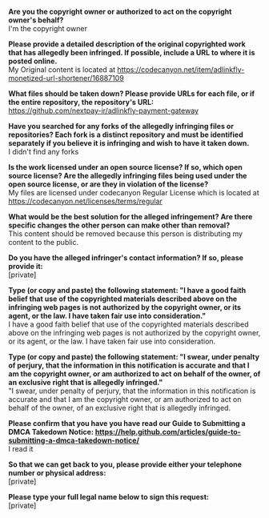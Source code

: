 **Are you the copyright owner or authorized to act on the copyright owner's behalf?**  
I'm the copyright owner

**Please provide a detailed description of the original copyrighted work that has allegedly been infringed. If possible, include a URL to where it is posted online.**  
My Original content is located at https://codecanyon.net/item/adlinkfly-monetized-url-shortener/16887109

**What files should be taken down? Please provide URLs for each file, or if the entire repository, the repository's URL:**  
https://github.com/nextpay-ir/adlinkfly-payment-gateway

**Have you searched for any forks of the allegedly infringing files or repositories? Each fork is a distinct repository and must be identified separately if you believe it is infringing and wish to have it taken down.**  
I didn't find any forks

**Is the work licensed under an open source license? If so, which open source license? Are the allegedly infringing files being used under the open source license, or are they in violation of the license?**  
My files are licensed under codecanyon Regular License which is located at https://codecanyon.net/licenses/terms/regular

**What would be the best solution for the alleged infringement? Are there specific changes the other person can make other than removal?**  
This content should be removed because this person is distributing my content to the public.

**Do you have the alleged infringer's contact information? If so, please provide it:**  
[private]

**Type (or copy and paste) the following statement: "I have a good faith belief that use of the copyrighted materials described above on the infringing web pages is not authorized by the copyright owner, or its agent, or the law. I have taken fair use into consideration."**  
I have a good faith belief that use of the copyrighted materials described above on the infringing web pages is not authorized by the copyright owner, or its agent, or the law. I have taken fair use into consideration.

**Type (or copy and paste) the following statement: "I swear, under penalty of perjury, that the information in this notification is accurate and that I am the copyright owner, or am authorized to act on behalf of the owner, of an exclusive right that is allegedly infringed."**  
"I swear, under penalty of perjury, that the information in this notification is accurate and that I am the copyright owner, or am authorized to act on behalf of the owner, of an exclusive right that is allegedly infringed.

**Please confirm that you have you have read our Guide to Submitting a DMCA Takedown Notice: https://help.github.com/articles/guide-to-submitting-a-dmca-takedown-notice/**  
I read it

**So that we can get back to you, please provide either your telephone number or physical address:**  
[private]

**Please type your full legal name below to sign this request:**  
[private]

